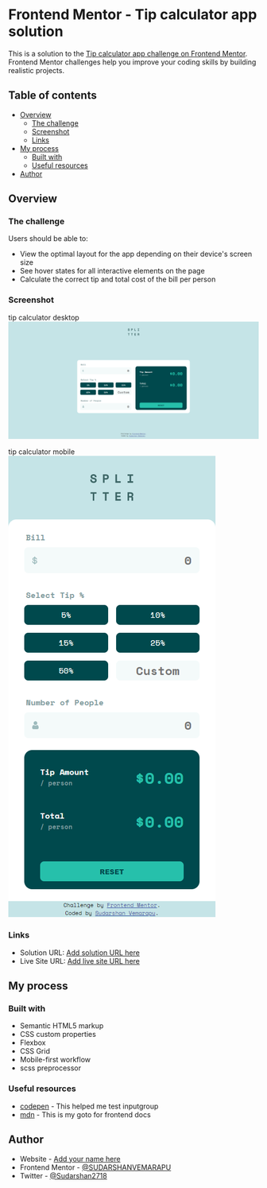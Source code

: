 # Frontend Mentor - Tip calculator app solution

This is a solution to the [Tip calculator app challenge on Frontend Mentor](https://www.frontendmentor.io/challenges/tip-calculator-app-ugJNGbJUX). Frontend Mentor challenges help you improve your coding skills by building realistic projects.

## Table of contents

- [Overview](#overview)
  - [The challenge](#the-challenge)
  - [Screenshot](#screenshot)
  - [Links](#links)
- [My process](#my-process)
  - [Built with](#built-with)
  - [Useful resources](#useful-resources)
- [Author](#author)

## Overview

### The challenge

Users should be able to:

- View the optimal layout for the app depending on their device's screen size
- See hover states for all interactive elements on the page
- Calculate the correct tip and total cost of the bill per person

### Screenshot
tip calculator desktop
![](./images/tipcalculatorapp.png)

tip calculator mobile
![](./images/tipcalculatormobile.png)

### Links

- Solution URL: [Add solution URL here](https://your-solution-url.com)
- Live Site URL: [Add live site URL here](https://your-live-site-url.com)

## My process

### Built with

- Semantic HTML5 markup
- CSS custom properties
- Flexbox
- CSS Grid
- Mobile-first workflow
- scss preprocessor


### Useful resources

- [codepen](https://www.codepen.io) - This helped me test inputgroup
- [mdn](https://developer.mozilla.org/en-US/) - This is my goto for frontend docs


## Author

- Website - [Add your name here](https://www.your-site.com)
- Frontend Mentor - [@SUDARSHANVEMARAPU](https://www.frontendmentor.io/profile/yourusername)
- Twitter - [@Sudarshan2718](https://twitter.com/Sudarshan2718)


